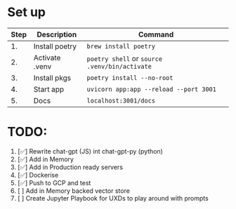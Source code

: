 # Set up

| Step | Description            | Command                                       |
|------|------------------------|-----------------------------------------------|
| 1.   | Install poetry         | `brew install poetry`                         |
| 2.   | Activate .venv         | `poetry shell` or `source .venv/bin/activate` |
| 3.   | Install pkgs           | `poetry install --no-root`                    |
| 4.   | Start app              | `uvicorn app:app --reload --port 3001`        |
| 5.   | Docs                   | `localhost:3001/docs`                         |

# TODO:
1. [✅] Rewrite chat-gpt (JS) int chat-gpt-py (python)
2. [✅] Add in Memory 
3. [✅] Add in Production ready servers
4. [✅] Dockerise
5. [✅] Push to GCP and test
6. [  ] Add in Memory backed vector store
7. [  ] Create Jupyter Playbook for UXDs to play around with prompts